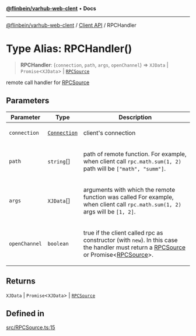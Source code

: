 [**@flinbein/varhub-web-clent**](../../README.md) • **Docs**

***

[@flinbein/varhub-web-clent](../../README.md) / [Client API](../README.md) / RPCHandler

# Type Alias: RPCHandler()

> **RPCHandler**: (`connection`, `path`, `args`, `openChannel`) => `XJData` \| `Promise`\<`XJData`\> \| [`RPCSource`](../classes/RPCSource.md)

remote call handler for [RPCSource](../classes/RPCSource.md)

## Parameters

<table>
<thead>
<tr>
<th>Parameter</th>
<th>Type</th>
<th>Description</th>
</tr>
</thead>
<tbody>
<tr>
<td>

`connection`

</td>
<td>

[`Connection`](../classes/Connection.md)

</td>
<td>

client's connection

</td>
</tr>
<tr>
<td>

`path`

</td>
<td>

`string`[]

</td>
<td>

path of remote function.
For example, when client call `rpc.math.sum(1, 2)` path will be `["math", "summ"]`.

</td>
</tr>
<tr>
<td>

`args`

</td>
<td>

`XJData`[]

</td>
<td>

arguments with which the remote function was called
For example, when client call `rpc.math.sum(1, 2)` args will be `[1, 2]`.

</td>
</tr>
<tr>
<td>

`openChannel`

</td>
<td>

`boolean`

</td>
<td>

true if the client called rpc as constructor (with `new`).
In this case the handler must return a [RPCSource](../classes/RPCSource.md) or Promise<[RPCSource](../classes/RPCSource.md)>.

</td>
</tr>
</tbody>
</table>

## Returns

`XJData` \| `Promise`\<`XJData`\> \| [`RPCSource`](../classes/RPCSource.md)

## Defined in

[src/RPCSource.ts:15](https://github.com/flinbein/varhub-web-client/blob/d93ec9e7d9f0967b9f3ecbfd0f70f402d58e0bea/src/RPCSource.ts#L15)
